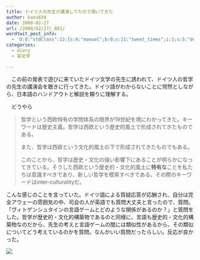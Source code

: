 ```yaml
---
title: ドイツ人の先生が講演してたので覗いてきた
author: kazu634
date: 2008-02-27
url: /2008/02/27/_881/
wordtwit_post_info:
  - 'O:8:"stdClass":13:{s:6:"manual";b:0;s:11:"tweet_times";i:1;s:5:"delay";i:0;s:7:"enabled";i:1;s:10:"separation";s:2:"60";s:7:"version";s:3:"3.7";s:14:"tweet_template";b:0;s:6:"status";i:2;s:6:"result";a:0:{}s:13:"tweet_counter";i:2;s:13:"tweet_log_ids";a:1:{i:0;i:3777;}s:9:"hash_tags";a:0:{}s:8:"accounts";a:1:{i:0;s:7:"kazu634";}}'
categories:
  - diary
  - 英文学

---
```

<div class="section">
<p>
    　この前の発表で遊びに来ていたドイツ文学の先生に誘われて、ドイツ人の哲学の先生の講演会を聴きに行ってきた。ドイツ語がわからないことに愕然としながら、日本語のハンドアウトと解説を頼りに理解する。
</p>
  
<p>
    　どうやら
</p>
  
<blockquote>
<p>
      哲学という西欧特有の学問体系の限界が19世紀を境にわかってきた。キーワードは歴史主義。哲学は西欧という歴史的風土で形成されてきたものである。
</p>
    
<p>
      また、哲学は西欧という文化的風土の下で形成されてきたものでもある。
</p>
    
<p>
      このことから、哲学は歴史・文化の強い影響下にあることが明らかになってきている。そうした西欧という歴史的・文化的風土に<b>特有な</b>ことを私たちは意識すべきであり、新しい哲学を模索すべきである。その際のキーワードはinter-culturalityだ。
</p>
</blockquote>
  
<p>
    こんな感じのことを言っていた。ドイツ語による質疑応答が応酬され、自分は完全アウェーの雰囲気の中、司会の人が英語でも質問大丈夫と言ったので、質問。「ヴィトゲンシュタインの言語ゲームとどのような関係があるのか？」と質問をした。哲学が歴史的・文化的構築物であるのと同様に、言語も歴史的・文化的構築物なのだから、先生の考えと言語ゲームの間には類似性があるから、その類似についてどう考えているのかを質問。なんかいい質問だったらしい。反応が良かった。
</p>
  
<p>
<center>
</center>
</p>
  
<p>
<a href="http://flickr.com/photos/juanrayos/420087810/" onclick="__gaTracker('send', 'event', 'outbound-article', 'http://flickr.com/photos/juanrayos/420087810/', '');" title="MoleskineB 15"><img src="http://farm1.static.flickr.com/150/420087810_08a417fb0c_m.jpg" /></a>
</p></p>
</div>